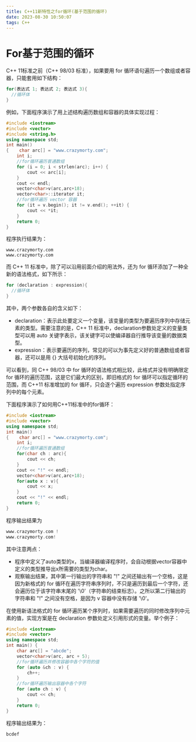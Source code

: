 ```yaml
---
title: C++11新特性之for循环(基于范围的循环)
date: 2023-08-30 10:50:07
tags: C++
---
```


# For基于范围的循环

C++ 11标准之前（C++ 98/03 标准），如果要用 for 循环语句遍历一个数组或者容器，只能套用如下结构：

```c++
for(表达式 1; 表达式 2; 表达式 3){
  //循环体
}
```

例如，下面程序演示了用上述结构遍历数组和容器的具体实现过程：

```c++
#include <iostream>
#include <vector>
#include <string.h>
using namespace std;
int main() 
{    char arc[] = "www.crazymorty.com";
    int i;
    //for循环遍历普通数组
    for (i = 0; i < strlen(arc); i++) {
        cout << arc[i];
    }
    cout << endl;
    vector<char>v(arc,arc+18);
    vector<char>::iterator it;
    //for循环遍历 vector 容器
    for (it = v.begin(); it != v.end(); ++it) {
        cout << *it;
    }
    return 0;
}
```

程序执行结果为：

```
www.crazymorty.com
www.crazymorty.com
```

[^其中vector是STL标准库提供的序列式容器]: 

而 C++ 11 标准中，除了可以沿用前面介绍的用法外，还为 for 循环添加了一种全新的语法格式，如下所示：

```c++
for (declaration : expression){
  //循环体
}
```



其中，两个参数各自的含义如下：

- declaration：表示此处要定义一个变量，该变量的类型为要遍历序列中存储元素的类型。需要注意的是，C++ 11 标准中，declaration参数处定义的变量类型可以用 auto 关键字表示，该关键字可以使编译器自行推导该变量的数据类型。
- expression：表示要遍历的序列，常见的可以为事先定义好的普通数组或者容器，还可以是用 {} 大括号初始化的序列。

可以看到，同 C++ 98/03 中 for 循环的语法格式相比较，此格式并没有明确限定 for 循环的遍历范围，这是它们最大的区别，即旧格式的 for 循环可以指定循环的范围，而 C++11 标准增加的 for 循环，只会逐个遍历 expression 参数处指定序列中的每个元素。

下面程序演示了如何用C++11标准中的for循环：

```c++
#include <iostream>
#include <vector>
using namespace std;
int main() 
{    char arc[] = "www.crazymorty.com";
    int i;
    //for循环遍历普通数组
    for(char ch : arc){
        cout << ch;
    }
    cout << "!" << endl;
    vector<char>v(arc,arc+18);
    for(auto x : v){
        cout << x;
    }
 	cout << "!" << endl;
    return 0;
}
```

程序输出结果为

```c++
www.crazymorty.com !
www.crazymorty.com!
```

其中注意两点：

- 程序中定义了auto类型的x，当编译器编译程序时，会自动根据vector容器中定义的类型推导出x所需要的类型为char。
- 观察输出结果，其中第一行输出的字符串和 "!" 之间还输出有一个空格，这是因为新格式的 for 循环在遍历字符串序列时，不只是遍历到最后一个字符，还会遍历位于该字符串末尾的 '\0'（字符串的结束标志）。之所以第二行输出的字符串和 "!" 之间没有空格，是因为  v  容器中没有存储 '\0'。 

在使用新语法格式的 for 循环遍历某个序列时，如果需要遍历的同时修改序列中元素的值，实现方案是在 declaration 参数处定义引用形式的变量。举个例子：

```c++
#include <iostream>
#include <vector>
using namespace std;
int main() {
    char arc[] = "abcde";
    vector<char>v(arc, arc + 5);
    //for循环遍历并修改容器中各个字符的值
    for (auto &ch : v) {
        ch++;
    }
    //for循环遍历输出容器中各个字符
    for (auto ch : v) {
        cout << ch;
    }
    return 0;
}
```

程序输出结果为：

```c++
bcdef
```


